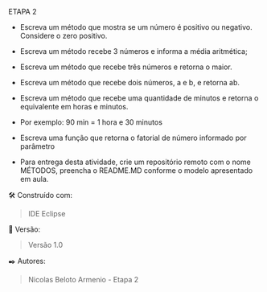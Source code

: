 ETAPA 2

* Escreva um método que mostra se um número é positivo ou negativo. Considere o zero positivo.

* Escreva um método recebe 3 números e informa a média aritmética;

* Escreva um método que recebe três números e retorna o maior.

* Escreva um método que recebe dois números, a e b, e retorna ab.

* Escreva um método que recebe uma quantidade de minutos e retorna o equivalente em horas e minutos.

* Por exemplo: 90 min = 1 hora e 30 minutos

* Escreva uma função que retorna o fatorial de número informado por parâmetro

* Para entrega desta atividade, crie um repositório remoto com o nome MÉTODOS, preencha o README.MD conforme o modelo apresentado em aula.

🛠️ Construído com:

> IDE Eclipse

📌 Versão:

> Versão 1.0

✒️ Autores:

> Nicolas Beloto Armenio - Etapa 2
